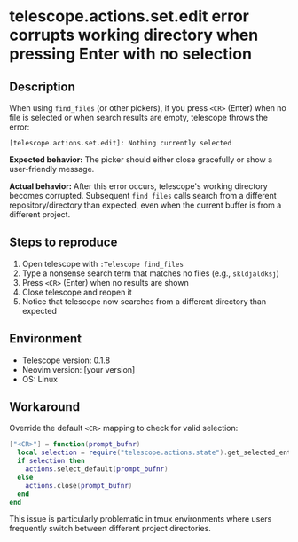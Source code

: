 # telescope.actions.set.edit error corrupts working directory when pressing Enter with no selection

## Description

When using `find_files` (or other pickers), if you press `<CR>` (Enter) when no file is selected or when search results are empty, telescope throws the error:

```
[telescope.actions.set.edit]: Nothing currently selected
```

**Expected behavior:** The picker should either close gracefully or show a user-friendly message.

**Actual behavior:** After this error occurs, telescope's working directory becomes corrupted. Subsequent `find_files` calls search from a different repository/directory than expected, even when the current buffer is from a different project.

## Steps to reproduce

1. Open telescope with `:Telescope find_files`
2. Type a nonsense search term that matches no files (e.g., `skldjaldksj`)
3. Press `<CR>` (Enter) when no results are shown
4. Close telescope and reopen it
5. Notice that telescope now searches from a different directory than expected

## Environment

- Telescope version: 0.1.8
- Neovim version: [your version]
- OS: Linux

## Workaround

Override the default `<CR>` mapping to check for valid selection:

```lua
["<CR>"] = function(prompt_bufnr)
  local selection = require("telescope.actions.state").get_selected_entry()
  if selection then
    actions.select_default(prompt_bufnr)
  else
    actions.close(prompt_bufnr)
  end
end
```

This issue is particularly problematic in tmux environments where users frequently switch between different project directories.